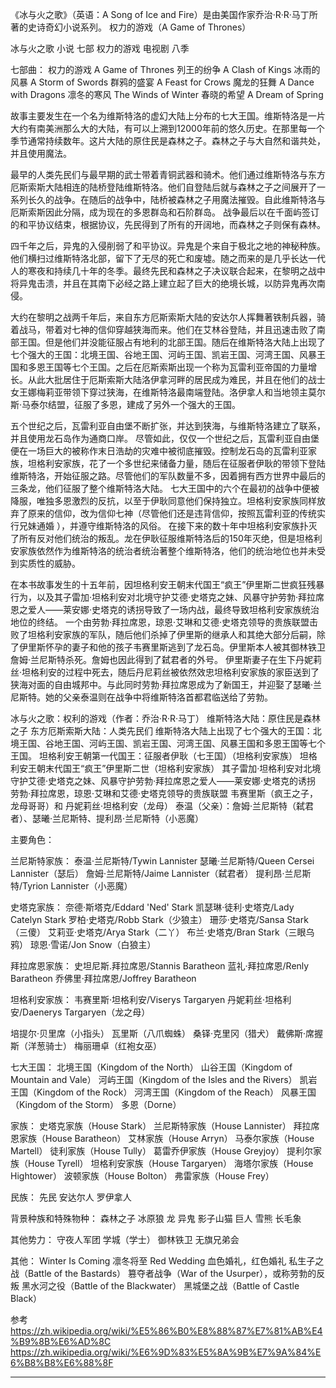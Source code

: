 《冰与火之歌》（英语：A Song of Ice and Fire）是由美国作家乔治·R·R·马丁所著的史诗奇幻小说系列。
权力的游戏（A Game of Thrones）


冰与火之歌 小说 七部
权力的游戏 电视剧 八季



七部曲：
权力的游戏	A Game of Thrones
列王的纷争	A Clash of Kings
冰雨的风暴	A Storm of Swords
群鸦的盛宴	A Feast for Crows
魔龙的狂舞	A Dance with Dragons
凛冬的寒风	The Winds of Winter
春晓的希望	A Dream of Spring



故事主要发生在一个名为维斯特洛的虚幻大陆上分布的七大王国。维斯特洛是一片大约有南美洲那么大的大陆，有可以上溯到12000年前的悠久历史。在那里每一个季节通常持续数年。这片大陆的原住民是森林之子。森林之子与大自然和谐共处，并且使用魔法。

最早的人类先民们与最早期的武士带着青铜武器和骑术。他们通过维斯特洛与东方厄斯索斯大陆相连的陆桥登陆维斯特洛。他们自登陆后就与森林之子之间展开了一系列长久的战争。在随后的战争中，陆桥被森林之子用魔法摧毁。自此维斯特洛与厄斯索斯因此分隔，成为现在的多恩群岛和石阶群岛。
战争最后以在千面屿签订的和平协议结束，根据协议，先民得到了所有的开阔地，而森林之子则保有森林。

四千年之后，异鬼的入侵削弱了和平协议。异鬼是个来自于极北之地的神秘种族。他们横扫过维斯特洛北部，留下了无尽的死亡和废墟。随之而来的是几乎长达一代人的寒夜和持续几十年的冬季。最终先民和森林之子决议联合起来，在黎明之战中将异鬼击溃，并且在其南下必经之路上建立起了巨大的绝境长城，以防异鬼再次南侵。

大约在黎明之战两千年后，来自东方厄斯索斯大陆的安达尔人挥舞著铁制兵器，骑着战马，带着对七神的信仰穿越狭海而来。他们在艾林谷登陆，并且迅速击败了南部王国。但是他们并没能征服占有地利的北部王国。随后在维斯特洛大陆上出现了七个强大的王国：北境王国、谷地王国、河屿王国、凯岩王国、河湾王国、风暴王国和多恩王国等七个王国。之后在厄斯索斯出现一个称为瓦雷利亚帝国的力量增长。从此大批居住于厄斯索斯大陆洛伊拿河畔的居民成为难民，并且在他们的战士女王娜梅莉亚带领下穿过狭海，在维斯特洛最南端登陆。洛伊拿人和当地领主莫尔斯·马泰尔结盟，征服了多恩，建成了另外一个强大的王国。

五个世纪之后，瓦雷利亚自由堡不断扩张，并达到狭海，与维斯特洛建立了联系，并且使用龙石岛作为通商口岸。
尽管如此，仅仅一个世纪之后，瓦雷利亚自由堡便在一场巨大的被称作末日浩劫的灾难中被彻底摧毁。控制龙石岛的瓦雷利亚家族，坦格利安家族，花了一个多世纪来储备力量，随后在征服者伊耿的带领下登陆维斯特洛，开始征服之路。尽管他们的军队数量不多，因着拥有西方世界中最后的三条龙，他们征服了整个维斯特洛大陆。
七大王国中的六个在最初的战争中便被降服，唯独多恩激烈的反抗，以至于伊耿同意他们保持独立。坦格利安家族同样放弃了原来的信仰，改为信仰七神（尽管他们还是违背信仰，按照瓦雷利亚的传统实行兄妹通婚 ），并遵守维斯特洛的风俗。
在接下来的数十年中坦格利安家族扑灭了所有反对他们统治的叛乱。龙在伊耿征服维斯特洛后的150年灭绝，但是坦格利安家族依然作为维斯特洛的统治者统治著整个维斯特洛，他们的统治地位也并未受到实质性的威胁。

在本书故事发生的十五年前，因坦格利安王朝末代国王“疯王”伊里斯二世疯狂残暴行为，以及其子雷加·坦格利安对北境守护艾德·史塔克之妹、风暴守护劳勃·拜拉席恩之爱人——莱安娜·史塔克的诱拐导致了一场内战，最终导致坦格利安家族统治地位的终结。
一个由劳勃·拜拉席恩，琼恩·艾琳和艾德·史塔克领导的贵族联盟击败了坦格利安家族的军队，随后他们杀掉了伊里斯的继承人和其绝大部分后嗣，除了伊里斯怀孕的妻子和他的孩子韦赛里斯逃到了龙石岛。伊里斯本人被其御林铁卫詹姆·兰尼斯特杀死。詹姆也因此得到了弑君者的外号。
伊里斯妻子在生下丹妮莉丝·坦格利安的过程中死去，随后丹尼莉丝被依然效忠坦格利安家族的家臣送到了狭海对面的自由城邦中。与此同时劳勃‧拜拉席恩成为了新国王，并迎娶了瑟曦·兰尼斯特。她的父亲泰温则在战争中将维斯特洛首都君临送给了劳勃。



冰与火之歌：权利的游戏（作者：乔治·R·R·马丁）
维斯特洛大陆：原住民是森林之子
东方厄斯索斯大陆：人类先民们
维斯特洛大陆上出现了七个强大的王国：北境王国、谷地王国、河屿王国、凯岩王国、河湾王国、风暴王国和多恩王国等七个王国。
坦格利安王朝第一代国王：征服者伊耿（七王国）（坦格利安家族）
坦格利安王朝末代国王“疯王”伊里斯二世（坦格利安家族）
其子雷加·坦格利安对北境守护艾德·史塔克之妹、风暴守护劳勃·拜拉席恩之爱人——莱安娜·史塔克的诱拐
劳勃·拜拉席恩，琼恩·艾琳和艾德·史塔克领导的贵族联盟
韦赛里斯（疯王之子，龙母哥哥）和 丹妮莉丝·坦格利安（龙母）
泰温（父亲）：詹姆·兰尼斯特（弑君者）、瑟曦·兰尼斯特、提利昂·兰尼斯特（小恶魔）


主要角色：

兰尼斯特家族：
泰温·兰尼斯特/Tywin Lannister
瑟曦·兰尼斯特/Queen Cersei Lannister（瑟后）
詹姆·兰尼斯特/Jaime Lannister（弑君者）
提利昂·兰尼斯特/Tyrion Lannister（小恶魔）


史塔克家族：
奈德·斯塔克/Eddard 'Ned' Stark
凯瑟琳·徒利·史塔克/Lady Catelyn Stark
罗柏·史塔克/Robb Stark（少狼主）
珊莎·史塔克/Sansa Stark（三傻）
艾莉亚·史塔克/Arya Stark（二丫）
布兰·史塔克/Bran Stark（三眼乌鸦）
琼恩·雪诺/Jon Snow（白狼主）


拜拉席恩家族：
史坦尼斯.拜拉席恩/Stannis Baratheon
蓝礼·拜拉席恩/Renly Baratheon
乔佛里·拜拉席恩/Joffrey Baratheon


坦格利安家族：
韦赛里斯·坦格利安/Viserys Targaryen
丹妮莉丝·坦格利安/Daenerys Targaryen（龙之母）


培提尔·贝里席（小指头）
瓦里斯（八爪蜘蛛）
桑铎·克里冈（猎犬）
戴佛斯·席握斯（洋葱骑士）
梅丽珊卓（红袍女巫）






七大王国：
北境王国（Kingdom of the North）
山谷王国（Kingdom of Mountain and Vale）
河屿王国（Kingdom of the Isles and the Rivers）
凯岩王国（Kingdom of the Rock）
河湾王国（Kingdom of the Reach）
风暴王国（Kingdom of the Storm）
多恩（Dorne）


家族：
史塔克家族（House Stark）
兰尼斯特家族（House Lannister）
拜拉席恩家族（House Baratheon）
艾林家族（House Arryn）
马泰尔家族（House Martell）
徒利家族（House Tully）
葛雷乔伊家族（House Greyjoy）
提利尔家族（House Tyrell）
坦格利安家族（House Targaryen）
海塔尔家族（House Hightower）
波顿家族（House Bolton）
弗雷家族（House Frey）


民族：
先民
安达尔人
罗伊拿人


背景种族和特殊物种：
森林之子
冰原狼
龙
异鬼
影子山猫
巨人
雪熊
长毛象


其他势力：
守夜人军团
学城（学士）
御林铁卫
无旗兄弟会



其他：
Winter Is Coming 凛冬将至
Red Wedding 血色婚礼，红色婚礼
私生子之战（Battle of the Bastards）
篡夺者战争（War of the Usurper），或称劳勃的反叛
黑水河之役（Battle of the Blackwater）
黑城堡之战（Battle of Castle Black）


参考
https://zh.wikipedia.org/wiki/%E5%86%B0%E8%88%87%E7%81%AB%E4%B9%8B%E6%AD%8C
https://zh.wikipedia.org/wiki/%E6%9D%83%E5%8A%9B%E7%9A%84%E6%B8%B8%E6%88%8F



---------------------------------------------------------------------------------------------------------------------



